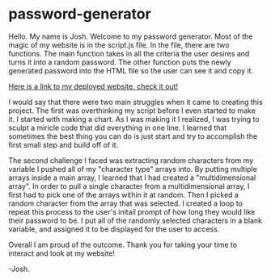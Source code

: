 # password-generator

Hello. My name is Josh. Welcome to my password generator. Most of the magic of my website is in the script.js file. In the file, there are two functions. The main function takes in all the criteria the user desires and turns it into a random password. The other function puts the newly generated password into the HTML file so the user can see it and copy it.

[Here is a link to my deployed website, check it out!](https://sand-ito.github.io/password-generator/)

I would say that there were two main struggles when it came to creating this project. The first was overthinking my script before I even started to make it. I started with making a chart. As I was making it I realized, I was trying to sculpt a miricle code that did everything in one line. I learned that sometimes the best thing you can do is just start and try to accomplish the first small step and build off of it. 

The second challenge I faced was extracting random characters from my variable I pushed all of my "character type" arrays into. By putting multiple arrays inside a main array, I learned that I had created a "multidimensional array". In order to pull a single character from a multidimensional array, I first had to pick one of the arrays within it at random. Then I picked a random character from the array that was selected. I created a loop to repeat this process to the user's initail prompt of how long they would like their password to be. I put all of the randomly selected characters in a blank variable, and assigned it to be displayed for the user to access.

Overall I am proud of the outcome. Thank you for taking your time to interact and look at my website!

-Josh.